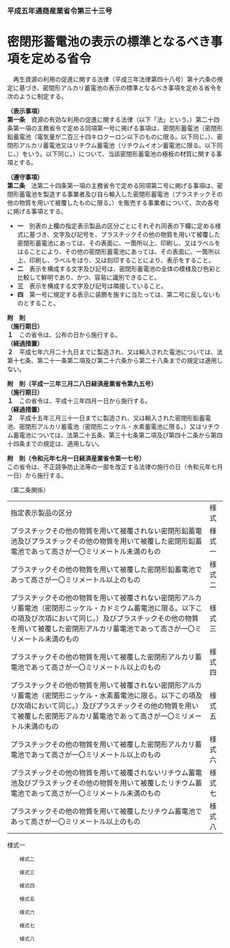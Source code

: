 ### 平成五年通商産業省令第三十三号  
# 密閉形蓄電池の表示の標準となるべき事項を定める省令  
　再生資源の利用の促進に関する法律（平成三年法律第四十八号）第十六条の規定に基づき、密閉形アルカリ蓄電池の表示の標準となるべき事項を定める省令を次のように制定する。  
  
**（表示事項）**  
**第一条**　資源の有効な利用の促進に関する法律（以下「法」という。）第二十四条第一項の主務省令で定める同項第一号に掲げる事項は、密閉形蓄電池（密閉形鉛蓄電池（電気量が二百三十四キロクーロン以下のものに限る。以下同じ。）、密閉形アルカリ蓄電池又はリチウム蓄電池（リチウムイオン蓄電池に限る。以下同じ。）をいう。以下同じ。）について、当該密閉形蓄電池の極板の材質に関する事項とする。  
  
**（遵守事項）**  
**第二条**　法第二十四条第一項の主務省令で定める同項第二号に掲げる事項は、密閉形蓄電池を製造する事業者及び自ら輸入した密閉形蓄電池（プラスチックその他の物質を用いて被覆したものに限る。）を販売する事業者について、次の各号に掲げる事項とする。  
* **一**　別表の上欄の指定表示製品の区分ごとにそれぞれ同表の下欄に定める様式に基づき、文字及び記号を、プラスチックその他の物質を用いて被覆した密閉形蓄電池にあっては、その表面に、一箇所以上、印刷し、又はラベルをはることにより、その他の密閉形蓄電池にあっては、その表面に、一箇所以上、印刷し、ラベルをはり、又は刻印することにより、表示をすること。  
* **二**　表示を構成する文字及び記号は、密閉形蓄電池の全体の模様及び色彩と比較して鮮明であり、かつ、容易に識別できること。  
* **三**　表示を構成する文字及び記号は隣接していること。  
* **四**　第一号に規定する表示に装飾を施すに当たっては、第二号に反しないものとすること。  
  
**附　則**  
**（施行期日）**  
**１**　この省令は、公布の日から施行する。  
**（経過措置）**  
**２**　平成七年六月二十九日までに製造され、又は輸入された電池については、法第十七条、第二十一条第二項及び第二十六条から第二十八条までの規定は適用しない。  
  
**附　則（平成一三年三月二八日経済産業省令第九五号）**  
**（施行期日）**  
**１**　この省令は、平成十三年四月一日から施行する。  
**（経過措置）**  
**２**　平成十五年三月三十一日までに製造され、又は輸入された密閉形鉛蓄電池、密閉形アルカリ蓄電池（密閉形ニッケル・水素蓄電池に限る。）又はリチウム蓄電池については、法第二十五条、第三十七条第二項及び第四十二条から第四十四条までの規定は、適用しない。  
  
**附　則（令和元年七月一日経済産業省令第一七号）**  
この省令は、不正競争防止法等の一部を改正する法律の施行の日（令和元年七月一日）から施行する。  
  
（第二条関係）  

|||  
| --- | --- |  
|指定表示製品の区分|様式|  
|プラスチックその他の物質を用いて被覆されない密閉形鉛蓄電池及びプラスチックその他の物質を用いて被覆した密閉形鉛蓄電池であって高さが一〇ミリメートル未満のもの|様式一|  
|プラスチックその他の物質を用いて被覆した密閉形鉛蓄電池であって高さが一〇ミリメートル以上のもの|様式二|  
|プラスチックその他の物質を用いて被覆されない密閉形アルカリ蓄電池（密閉形ニッケル・カドミウム蓄電池に限る。以下この項及び次項において同じ。）及びプラスチックその他の物質を用いて被覆した密閉形アルカリ蓄電池であって高さが一〇ミリメートル未満のもの|様式三|  
|プラスチックその他の物質を用いて被覆した密閉形アルカリ蓄電池であって高さが一〇ミリメートル以上のもの|様式四|  
|プラスチックその他の物質を用いて被覆されない密閉形アルカリ蓄電池（密閉形ニッケル・水素蓄電池に限る。以下この項及び次項において同じ。）及びプラスチックその他の物質を用いて被覆した密閉形アルカリ蓄電池であって高さが一〇ミリメートル未満のもの|様式五|  
|プラスチックその他の物質を用いて被覆した密閉形アルカリ蓄電池であって高さが一〇ミリメートル以上のもの|様式六|  
|プラスチックその他の物質を用いて被覆されないリチウム蓄電池及びプラスチックその他の物質を用いて被覆したリチウム蓄電池であって高さが一〇ミリメートル未満のもの|様式七|  
|プラスチックその他の物質を用いて被覆したリチウム蓄電池であって高さが一〇ミリメートル以上のもの|様式八|  
  
様式一
          
        様式二
          
        様式三
          
        様式四
          
        様式五
          
        様式六
          
        様式七
          
        様式八
          
        